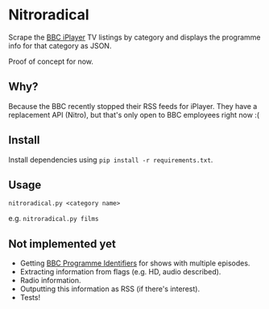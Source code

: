 # Nitroradical

Scrape the [BBC iPlayer](http://www.bbc.co.uk/iplayer/) TV listings
by category and displays the programme info for that category as JSON.

Proof of concept for now.

## Why?

Because the BBC recently stopped their RSS feeds for iPlayer. They have
a replacement API (Nitro), but that's only open to BBC employees right
now :(

## Install

Install dependencies using `pip install -r requirements.txt`.

## Usage

`nitroradical.py <category name>`

e.g. `nitroradical.py films`

## Not implemented yet

* Getting [BBC Programme Identifiers](https://en.wikipedia.org/wiki/BBC_Programme_Identifier)
for shows with multiple episodes.
* Extracting information from flags (e.g. HD, audio described).
* Radio information.
* Outputting this information as RSS (if there's interest).
* Tests!
